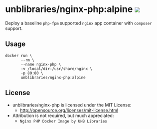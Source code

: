 # unblibraries/nginx-php:alpine [![](https://badge.imagelayers.io/unblibraries/nginx-php:alpine.svg)](https://imagelayers.io/?images=unblibraries/nginx-php:alpine 'Get your own badge on imagelayers.io')

Deploy a baseline ```php-fpm``` supported ```nginx``` app container with ```composer``` support.

## Usage
```
docker run \
       --rm \
       --name nginx-php \
       -v /local/dir:/usr/share/nginx \
       -p 80:80 \
       unblibraries/nginx-php:alpine
```

## License
- unblibraries/nginx-php is licensed under the MIT License:
  - http://opensource.org/licenses/mit-license.html
- Attribution is not required, but much appreciated:
  - `Nginx PHP Docker Image by UNB Libraries`
